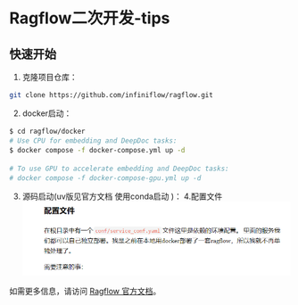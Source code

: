 # Ragflow二次开发-tips





## 快速开始
1. 克隆项目仓库：
  ```bash
  git clone https://github.com/infiniflow/ragflow.git
  ```
2. docker启动：
  ```bash
  $ cd ragflow/docker
# Use CPU for embedding and DeepDoc tasks:
$ docker compose -f docker-compose.yml up -d

# To use GPU to accelerate embedding and DeepDoc tasks:
# docker compose -f docker-compose-gpu.yml up -d
  ```
3. 源码启动(uv版见官方文档 使用conda启动 )：
4.配置文件
![alt text](image.png)

如需更多信息，请访问 [Ragflow 官方文档](https://github.com/infiniflow/ragflow)。